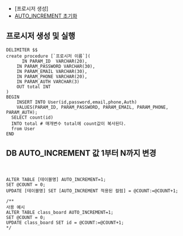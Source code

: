 - [프로시저 생성]
- [AUTO_INCREMENT 초기화](#DB-AUTO_INCREMENT-값-1부터-N까지-변경) 


## 프로시저 생성 및 실행
```mysql
DELIMITER $$
create procedure [`프로시저 이름`](
	  IN PARAM_ID  VARCHAR(20),
    IN PARAM_PASSWORD VARCHAR(30),
    IN PARAM_EMAIL VARCHAR(30),
    IN PARAM_PHONE VARCHAR(20),
    IN PARAM_AUTH VARCHAR(3)
    OUT total INT
)
BEGIN 
	INSERT INTO User(id,password,email,phone,Auth)
    VALUES(PARAM_ID, PARAM_PASSWORD, PARAM_EMAIL, PARAM_PHONE, PARAM_AUTH);
  SELECT count(id)
  INTO total # 매개변수 total에 count값이 복사된다.
  from User
END
```

## DB AUTO_INCREMENT 값 1부터 N까지 변경 
<br>

```mysql
ALTER TABLE [테이블명] AUTO_INCREMENT=1;
SET @COUNT = 0;
UPDATE [테이블명] SET [AUTO_INCREMENT 적용된 컬럼] = @COUNT:=@COUNT+1;

/**
사용 예시
ALTER TABLE class_board AUTO_INCREMENT=1;
SET @COUNT = 0;
UPDATE class_board SET id = @COUNT:=@COUNT+1;
*/
```
